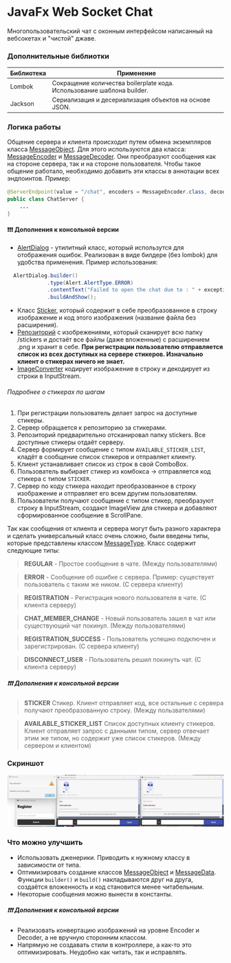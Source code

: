 # JavaFx Web Socket Chat

Многопользовательский чат c  оконным интерфейсом написанный на вебсокетах и "чистой" джаве. 

### Дополнительные библиотки

| Библиотека  | Применение |
| ------------- | ------------- |
| Lombok | Сокращение количества boilerplate кода. Использование шаблона builder. |
| Jackson  | Сериализация и десериализация объектов на основе JSON. |

### Логика работы
Общение сервера и клиента происходит путем обмена экземпляров класса [MessageObject](../ui/src/main/java/ru/kpfu/itis/gnt/hwchat/models/MessageObject.java). Для этого используются два класса: [MessageEncoder](../ui/src/main/java/ru/kpfu/itis/gnt/hwchat/utils/MessageEncoder.java) и [MessageDecoder](../ui/src/main/java/ru/kpfu/itis/gnt/hwchat/utils/MessageDecoder.java). Они преобразуют сообщения как на стороне сервера, так и на стороне пользователя.
Чтобы такое общение работало, необходимо добавить эти классы в аннотации всех эндпоинтов. 
Пример:
```Java
@ServerEndpoint(value = "/chat", encoders = MessageEncoder.class, decoders = MessageDecoder.class) 
public class ChatServer {
    ...
}
```
#### ❗❗❗ Дополнения к консольной версии
- [AlertDialog](../ui/src/main/java/ru/kpfu/itis/gnt/hwchat/client/controllers/AlertDialog.java) - утилитный класс, который использутся для отображения ошибок. Реализован в виде билдере (без lombok) для удобства применения. Пример использования:
```Java
  AlertDialog.builder()
             .type(Alert.AlertType.ERROR)
             .contentText("Failed to open the chat due to : " + exception.getMessage())
             .buildAndShow();
```
- Класс [Sticker](../ui/src/main/java/ru/kpfu/itis/gnt/hwchat/models/Sticker.java), который содержит в себе преобразованное в строку изображение и код этого изображения (название файла без расширения). 
- [Репозиторий](../ui/src/main/java/ru/kpfu/itis/gnt/hwchat/server/StickerRepository.java) с изобрежениями, который сканирует всю папку /stickers и достаёт все файлы (даже вложенные) с расширением .png и хранит в себе.
 **При регистрации пользователю отправляется список из всех доступных на сервере стикеров. Изначально клиент о стикерах ничего не знает.**
 - [ImageConverter](../ui/src/main/java/ru/kpfu/itis/gnt/hwchat/utils/ImageConverter.java) кодирует изображение в строку и декодирует из строки в InputStream.

###### Подробнее о стикерах по шагам
1. При регистрации пользователь делает запрос на доступные стикеры.
2. Сервер обращается к репозиторию за стикерами.
3. Репозиторий предварительно отсканировал папку stickers. Все доступные стикеры отдаёт серверу.
4. Сервер формирует сообщение с типом `AVAILABLE_STICKER_LIST`, кладёт в сообщение список стикеров и отправляет клиенту. 
5. Клиент устанавливает список из строк в свой ComboBox. 
6. Пользователь выбирает стикер из комбокса -> отправляется код стикера с типом `STICKER`.
7. Сервер по коду стикера находит преобразованное в строку изображение и отправляет его всем другим пользователям.
8. Пользователи получают сообщение с типом стикер, преобразуют строку в InputStream, создают ImageView для стикера и добавляют сформированное сообщение в ScrollPane. 

Так как сообщения от клиента и сервера могут быть разного характера и сделать универсальный класс очень сложно, были введены типы, которые представлены классом [MessageType](../console/src/main/java/ru/kpfu/itis/gnt/hwchat/serialization/MessageType.java). Класс содержит следующие типы: 
> **REGULAR** - Простое сообщение в чате. (Между пользователями)

> **ERROR** - Сообщение об ошибке с сервера. Пример: существует пользователь с таким же ником. (С сервера клиенту)

> **REGISTRATION** - Регистрация нового пользователя в чате. (С клиента серверу)

> **CHAT_MEMBER_CHANGE** - Новый пользователь зашел в чат или существующий чат покинул. (Между пользователями)

> **REGISTRATION_SUCCESS** - Пользователь успешно подключен и зарегистрирован. (С сервера клиенту)

> **DISCONNECT_USER** - Пользователь решил покинуть чат. (С клиента серверу)

##### ❗❗❗ Дополнения к консольной версии

> **STICKER** Стикер. Клиент отправляет код, все остальные с сервера получают преобразованную строку. (Между пользвателями)

> **AVAILABLE_STICKER_LIST** Список доступных клиенту стикеров. Клиент отправляет запрос с данными типом, сервер отвечает этим же типом, но содержит уже список стикеров. (Между сервером и клиентом)


### Скриншот

![Screenshot](../ui/images/screenshot.png)

### Что можно улучшить

- Иcпользовать дженерики. Приводить к нужному классу в зависимости от типа. 
- Оптимизировать создание классов [MessageObject](../console/src/main/java/ru/kpfu/itis/gnt/hwchat/models/MessageObject.java) и [MessageData](../console/src/main/java/ru/kpfu/itis/gnt/hwchat/models/MessageData.java). Функции `builder()` и `build()` накладываются друг на друга, создаётся вложенность и код становится менее читабельным.
- Некоторые сообщения можно вынести в константы.
##### ❗❗❗ Дополнения к консольной версии
- Реализовать конвертацию изображений на уровне Encoder и Decoder, а не вручную сторонним классом. 
- Напрямую не создавать стили в контроллере, а как-то это оптимизировать. Неудобно как читать, так и исправлять. 
